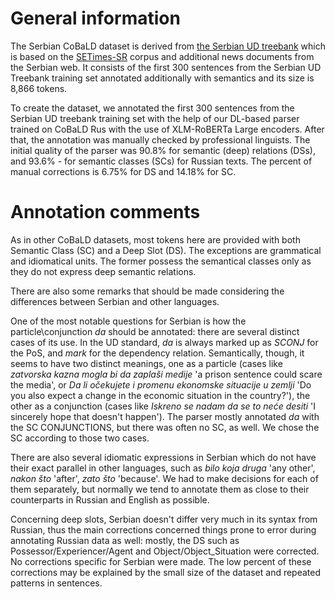 # General information

The Serbian CoBaLD dataset is derived from [the Serbian UD treebank](https://github.com/UniversalDependencies/UD_Serbian-SET) which is based on the [SETimes-SR](http://hdl.handle.net/11356/1200) corpus and additional news documents from the Serbian web. It consists of the first 300 sentences from the Serbian UD Treebank training set annotated additionally with semantics and its size is 8,866 tokens.

To create the dataset, we annotated the first 300 sentences from the Serbian UD treebank training set with the help of our DL-based parser trained on CoBaLD Rus with the use of XLM-RoBERTa Large encoders. After that, the annotation was manually checked by professional linguists. The initial quality of the parser was 90.8% for semantic (deep) relations (DSs), and 93.6% - for semantic classes (SCs) for Russian texts. The percent of manual corrections is 6.75% for DS and 14.18% for SC. 

# Annotation comments

As in other CoBaLD datasets, most tokens here are provided with both Semantic Class (SC) and a Deep Slot (DS). The exceptions are grammatical and idiomatical units. The former possess the semantical classes only as they do not express deep semantic relations.

There are also some remarks that should be made considering the differences between Serbian and other languages. 

One of the most notable questions for Serbian is how the particle\conjunction *da* should be annotated: there are several distinct cases of its use. In the UD standard, *da* is always marked up as *SCONJ* for the PoS, and *mark* for the dependency relation. Semantically, though, it seems to have two distinct meanings, one as a particle (cases like *zatvorska kazna mogla bi da zaplaši medije* 'a prison sentence could scare the media', or *Da li očekujete i promenu ekonomske situacije u zemlji* 'Do you also expect a change in the economic situation in the country?'), the other as a conjunction (cases like *Iskreno se nadam da se to neće desiti* 'I sincerely hope that doesn't happen'). The parser mostly annotated *da* with the SC CONJUNCTIONS, but there was often no SC, as well. We chose the SC according to those two cases. 

There are also several idiomatic expressions in Serbian which do not have their exact parallel in other languages, such as *bilo koja druga* 'any other', *nakon što* 'after', *zato što* 'because'. We had to make decisions for each of them separately, but normally we tend to annotate them as close to their counterparts in Russian and English as possible. 

Concerning deep slots, Serbian doesn't differ very much in its syntax from Russian, thus the main corrections concerned things prone to error during annotating Russian data as well: mostly, the DS such as Possessor/Experiencer/Agent and Object/Object_Situation were corrected. No corrections specific for Serbian were made. The low percent of these corrections may be explained by the small size of the dataset and repeated patterns in sentences.
